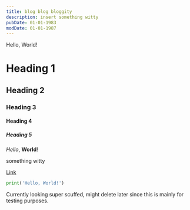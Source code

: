 ```yaml
---
title: blog blog bloggity
description: insert something witty
pubDate: 01-01-1983
modDate: 01-01-1987
---
```


Hello, World!

# Heading 1

## Heading 2

### Heading 3

#### Heading 4

##### Heading 5

_Hello_, **World**!

something witty

[Link](https://example.com)

```python
print('Hello, World!')
```

Currently looking super scuffed, might delete later since this is mainly for testing purposes.
